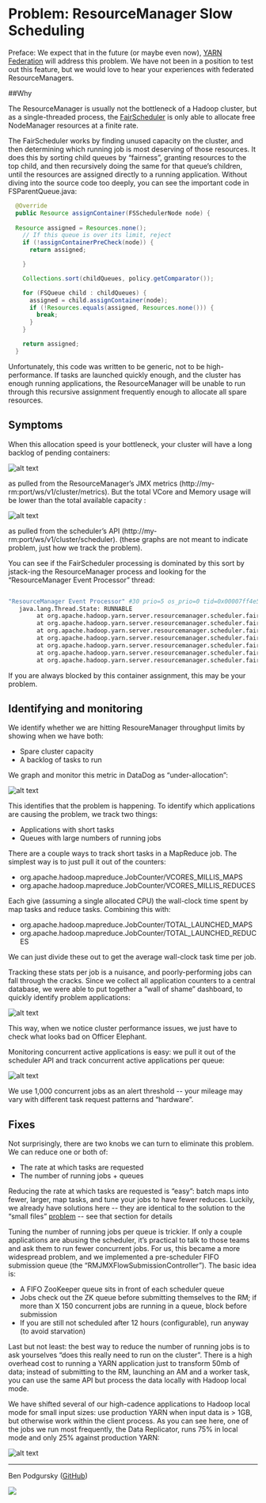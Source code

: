 # Problem: ResourceManager Slow Scheduling
  
Preface:  We expect that in the future (or maybe even now), [YARN Federation](https://issues.apache.org/jira/browse/YARN-5597) will address this problem.  We have not been in a position to test out this feature, but we would love to hear your experiences with federated ResourceManagers.

##Why

The ResourceManager is usually not the bottleneck of a Hadoop cluster, but as a single-threaded process, the [FairScheduler](https://hadoop.apache.org/docs/current/hadoop-yarn/hadoop-yarn-site/FairScheduler.html) is only able to allocate free NodeManager resources at a finite rate.


The FairScheduler works by finding unused capacity on the cluster, and then determining which running job is most deserving of those resources.  It does this by sorting child queues by “fairness”, granting resources to the top child, and then recursively doing the same for that queue’s children, until the resources are assigned directly to a running application.  Without diving into the source code too deeply, you can see the important code in FSParentQueue.java:


```java
  @Override
  public Resource assignContainer(FSSchedulerNode node) {
    
  Resource assigned = Resources.none();
    // If this queue is over its limit, reject
    if (!assignContainerPreCheck(node)) {
      return assigned;

    }

    Collections.sort(childQueues, policy.getComparator());

    for (FSQueue child : childQueues) {
      assigned = child.assignContainer(node);
      if (!Resources.equals(assigned, Resources.none())) {
        break;
      }
    }

    return assigned;
  }

```

Unfortunately, this code was written to be generic, not to be high-performance.  If tasks are launched quickly enough, and the cluster has enough running applications, the ResourceManager will be unable to run through this recursive assignment frequently enough to allocate all spare resources.

## Symptoms

When this allocation speed is your bottleneck, your cluster will have a long backlog of pending containers:

![alt text](images/pending_containers.png)

as pulled from the ResourceManager’s JMX metrics (http://my-rm:port/ws/v1/cluster/metrics).  But the total VCore and Memory usage will be lower than the total available capacity :

![alt text](images/vcores_used.png)

as pulled from the scheduler’s API (http://my-rm:port/ws/v1/cluster/scheduler).  (these graphs are not meant to indicate problem, just how we track the problem).


You can see if the FairScheduler processing is dominated by this sort by jstack-ing the ResourceManager process and looking for the “ResourceManager Event Processor” thread:


```bash

"ResourceManager Event Processor" #30 prio=5 os_prio=0 tid=0x00007ff4e5485000 nid=0xb999 runnable [0x00007fce7fbe7000]
   java.lang.Thread.State: RUNNABLE
        at org.apache.hadoop.yarn.server.resourcemanager.scheduler.fair.FSLeafQueue.getResourceUsage(FSLeafQueue.java:244)
        at org.apache.hadoop.yarn.server.resourcemanager.scheduler.fair.FSParentQueue.getResourceUsage(FSParentQueue.java:98)
        at org.apache.hadoop.yarn.server.resourcemanager.scheduler.fair.FSParentQueue.getResourceUsage(FSParentQueue.java:98)
        at org.apache.hadoop.yarn.server.resourcemanager.scheduler.fair.FSParentQueue.getResourceUsage(FSParentQueue.java:98)
        at org.apache.hadoop.yarn.server.resourcemanager.scheduler.fair.FSQueue.assignContainerPreCheck(FSQueue.java:260)
        at org.apache.hadoop.yarn.server.resourcemanager.scheduler.fair.FSParentQueue.assignContainer(FSParentQueue.java:167)
        at org.apache.hadoop.yarn.server.resourcemanager.scheduler.fair.FairScheduler.attemptScheduling(FairScheduler.java:1067)

```

If you are always blocked by this container assignment, this may be your problem.

## Identifying and monitoring

We identify whether we are hitting ResoureManager throughput limits by showing when we have both:

- Spare cluster capacity
- A backlog of tasks to run

We graph and monitor this metric in DataDog as “under-allocation”:

![alt text](images/underallocation.png)

This identifies that the problem is happening.   To identify which applications are causing the problem, we track two things:

- Applications with short tasks
- Queues with large numbers of running jobs

There are a couple ways to track short tasks in a MapReduce job.  The simplest way is to just pull it out of the counters:

- org.apache.hadoop.mapreduce.JobCounter/VCORES_MILLIS_MAPS
- org.apache.hadoop.mapreduce.JobCounter/VCORES_MILLIS_REDUCES


Each give (assuming a single allocated CPU) the wall-clock time spent by map tasks and reduce tasks.  Combining this with:

- org.apache.hadoop.mapreduce.JobCounter/TOTAL_LAUNCHED_MAPS
- org.apache.hadoop.mapreduce.JobCounter/TOTAL_LAUNCHED_REDUCES

We can just divide these out to get the average wall-clock task time per job.


Tracking these stats per job is a nuisance, and poorly-performing jobs can fall through the cracks.  Since we collect all application counters to a central database, we were able to put together a “wall of shame” dashboard, to quickly identify problem applications:

![alt text](images/officer_elephant.png)

This way, when we notice cluster performance issues, we just have to check what looks bad on Officer Elephant.

Monitoring concurrent active applications is easy: we pull it out of the scheduler API and track concurrent active applications per queue:

![alt text](images/concurrent_applications.png)

We use 1,000 concurrent jobs as an alert threshold -- your mileage may vary with different task request patterns and “hardware”.

## Fixes

Not surprisingly, there are two knobs we can turn to eliminate this problem.  We can reduce one or both of:

- The rate at which tasks are requested
- The number of running jobs + queues

Reducing the rate at which tasks are requested is “easy”: batch maps into fewer, larger, map tasks, and tune your jobs to have fewer reduces.  Luckily, we already have solutions here -- they are identical to the solution to the “small files” [problem](small_files.md) -- see that section for details


Tuning the number of running jobs per queue is trickier.  If only a couple applications are abusing the scheduler, it’s practical to talk to those teams and ask them to run fewer concurrent jobs.  For us, this became a more widespread problem, and we implemented a pre-scheduler FIFO submission queue (the “RMJMXFlowSubmissionController”).  The basic idea is:


- A FIFO ZooKeeper queue sits in front of each scheduler queue
- Jobs check out the ZK queue before submitting themselves to the RM; if more than X 150 concurrent jobs are running in a queue, block before submission
- If you are still not scheduled after 12 hours (configurable), run anyway (to avoid starvation)

Last but not least: the best way to reduce the number of running jobs is to ask yourselves “does this really need to run on the cluster”.  There is a high overhead cost to running a YARN application just to transform 50mb of data; instead of submitting to the RM, launching an AM and a worker task, you can use the same API but process the data locally with Hadoop local mode.


We have shifted several of our high-cadence applications to Hadoop local mode for small input sizes: use production YARN when input data is > 1GB, but otherwise work within the client process.  As you can see here, one of the jobs we run most frequently, the Data Replicator, runs 75% in local mode and only 25% against production YARN:

![alt text](images/data_replicator_local_mode.png)

----

Ben Podgursky ([GitHub](https://github.com/bpodgursky/))

![](https://s.gravatar.com/avatar/3a8d5632b6f9b74095e7867412f0a808?s=80&r=x)